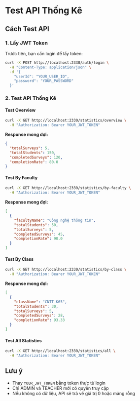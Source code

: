 # Test API Thống Kê

## Cách Test API

### 1. Lấy JWT Token
Trước tiên, bạn cần login để lấy token:

```bash
curl -X POST http://localhost:2330/auth/login \
  -H "Content-Type: application/json" \
  -d '{
    "userId": "YOUR_USER_ID",
    "password": "YOUR_PASSWORD"
  }'
```

### 2. Test API Thống Kê

#### Test Overview
```bash
curl -X GET http://localhost:2330/statistics/overview \
  -H "Authorization: Bearer YOUR_JWT_TOKEN"
```

**Response mong đợi:**
```json
{
  "totalSurveys": 5,
  "totalStudents": 150,
  "completedSurveys": 120,
  "completionRate": 80.0
}
```

#### Test By Faculty
```bash
curl -X GET http://localhost:2330/statistics/by-faculty \
  -H "Authorization: Bearer YOUR_JWT_TOKEN"
```

**Response mong đợi:**
```json
[
  {
    "facultyName": "Công nghệ thông tin",
    "totalStudents": 50,
    "totalSurveys": 5,
    "completedSurveys": 45,
    "completionRate": 90.0
  }
]
```

#### Test By Class
```bash
curl -X GET http://localhost:2330/statistics/by-class \
  -H "Authorization: Bearer YOUR_JWT_TOKEN"
```

**Response mong đợi:**
```json
[
  {
    "className": "CNTT-K65",
    "totalStudents": 30,
    "totalSurveys": 5,
    "completedSurveys": 28,
    "completionRate": 93.33
  }
]
```

#### Test All Statistics
```bash
curl -X GET http://localhost:2330/statistics/all \
  -H "Authorization: Bearer YOUR_JWT_TOKEN"
```

## Lưu ý
- Thay `YOUR_JWT_TOKEN` bằng token thực từ login
- Chỉ ADMIN và TEACHER mới có quyền truy cập
- Nếu không có dữ liệu, API sẽ trả về giá trị 0 hoặc mảng rỗng 